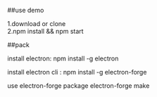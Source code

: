 ##use demo

1.download or clone   
2.npm install && npm start

##pack

install electron:   npm install -g electron

install electron  cli  : npm install -g electron-forge

use
    electron-forge package 
    electron-forge make
